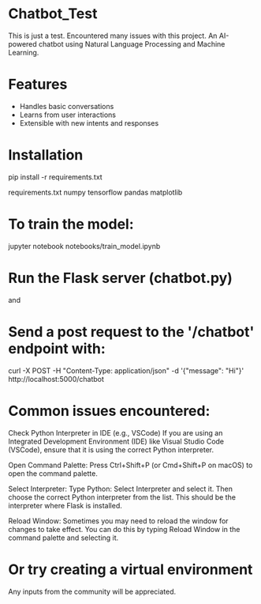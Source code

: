 # Chatbot_Test
This is just a test. Encountered many issues with this project.
An AI-powered chatbot using Natural Language Processing and Machine Learning.

# Features

- Handles basic conversations
- Learns from user interactions
- Extensible with new intents and responses

# Installation
pip install -r requirements.txt

requirements.txt
numpy
tensorflow
pandas
matplotlib

# To train the model:
jupyter notebook notebooks/train_model.ipynb

# Run the Flask server (chatbot.py)

and

# Send a post request to the '/chatbot' endpoint with:
curl -X POST -H "Content-Type: application/json" -d '{"message": "Hi"}' http://localhost:5000/chatbot

# Common issues encountered:
Check Python Interpreter in IDE (e.g., VSCode)
If you are using an Integrated Development Environment (IDE) like Visual Studio Code (VSCode), ensure that it is using the correct Python interpreter.

Open Command Palette:
Press Ctrl+Shift+P (or Cmd+Shift+P on macOS) to open the command palette.

Select Interpreter:
Type Python: Select Interpreter and select it. Then choose the correct Python interpreter from the list. This should be the interpreter where Flask is installed.

Reload Window:
Sometimes you may need to reload the window for changes to take effect. You can do this by typing Reload Window in the command palette and selecting it.

# Or try creating a virtual environment

Any inputs from the community will be appreciated.
